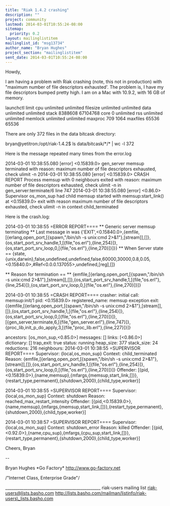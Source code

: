 ```yaml
---
title: "Riak 1.4.2 crashing"
description: ""
project: community
lastmod: 2014-03-01T10:55:24-08:00
sitemap:
  priority: 0.2
layout: mailinglistitem
mailinglist_id: "msg13734"
author_name: "Bryan Hughes"
project_section: "mailinglistitem"
sent_date: 2014-03-01T10:55:24-08:00
---
```




Howdy,

I am having a problem with Riak crashing (note, this not in production) 
with "maximum number of file descriptors exhausted'. The problem is, I 
have my file descriptors bumped pretty high. I am on a Mac with 10.9.2, 
with 16 GB of memory.


launchctl limit
 cpu unlimited unlimited
 filesize unlimited unlimited
 data unlimited unlimited
 stack 8388608 67104768
 core 0 unlimited
 rss unlimited unlimited
 memlock unlimited unlimited
 maxproc 709 1064
 maxfiles 65536 65536

There are only 372 files in the data bitcask directory:

bryan@yetitron:/opt/riak-1.4.2$ ls data/bitcask/\*/\* | wc -l
 372

Here is the message repeated many times from the error.log

2014-03-01 10:38:55.080 [error] <0.15839.0> gen\_server memsup terminated 
with reason: maximum number of file descriptors exhausted, check ulimit -n
2014-03-01 10:38:55.080 [error] <0.15839.0> CRASH REPORT Process memsup 
with 0 neighbours exited with reason: maximum number of file descriptors 
exhausted, check ulimit -n in gen\_server:terminate/6 line 747
2014-03-01 10:38:55.080 [error] <0.86.0> Supervisor os\_mon\_sup had child 
memsup started with memsup:start\_link() at <0.15839.0> exit with reason 
maximum number of file descriptors exhausted, check ulimit -n in context 
child\_terminated


Here is the crash.log:

2014-03-01 10:38:55 =ERROR REPORT====
\*\* Generic server memsup terminating
\*\* Last message in was 
{'EXIT',<0.15840.0>,{emfile,[{erlang,open\_port,[{spawn,"/bin/sh -s 
unix:cmd 
2>&1"},[stream]],[]},{os,start\_port\_srv\_handle,1,[{file,"os.erl"},{line,254}]},{os,start\_port\_srv\_loop,0,[{file,"os.erl"},{line,270}]}]}}
\*\* When Server state == 
{state,{unix,darwin},false,undefined,undefined,false,60000,30000,0.8,0.05,<0.15840.0>,#Ref<0.0.0.137055>,undefined,[reg],[]}

\*\* Reason for termination ==
\*\* {emfile,[{erlang,open\_port,[{spawn,"/bin/sh -s unix:cmd 
2>&1"},[stream]],[]},{os,start\_port\_srv\_handle,1,[{file,"os.erl"},{line,254}]},{os,start\_port\_srv\_loop,0,[{file,"os.erl"},{line,270}]}]}

2014-03-01 10:38:55 =CRASH REPORT====
 crasher:
 initial call: memsup:init/1
 pid: <0.15839.0>
 registered\_name: memsup
 exception exit: {{emfile,[{erlang,open\_port,[{spawn,"/bin/sh -s 
unix:cmd 
2>&1"},[stream]],[]},{os,start\_port\_srv\_handle,1,[{file,"os.erl"},{line,254}]},{os,start\_port\_srv\_loop,0,[{file,"os.erl"},{line,270}]}]},[{gen\_server,terminate,6,[{file,"gen\_server.erl"},{line,747}]},{proc\_lib,init\_p\_do\_apply,3,[{file,"proc\_lib.erl"},{line,227}]}]}

 ancestors: [os\_mon\_sup,<0.85.0>]
 messages: []
 links: [<0.86.0>]
 dictionary: []
 trap\_exit: true
 status: running
 heap\_size: 377
 stack\_size: 24
 reductions: 216
 neighbours:
2014-03-01 10:38:55 =SUPERVISOR REPORT====
 Supervisor: {local,os\_mon\_sup}
 Context: child\_terminated
 Reason: {emfile,[{erlang,open\_port,[{spawn,"/bin/sh -s unix:cmd 
2>&1"},[stream]],[]},{os,start\_port\_srv\_handle,1,[{file,"os.erl"},{line,254}]},{os,start\_port\_srv\_loop,0,[{file,"os.erl"},{line,270}]}]}
 Offender: 
[{pid,<0.15839.0>},{name,memsup},{mfargs,{memsup,start\_link,[]}},{restart\_type,permanent},{shutdown,2000},{child\_type,worker}]


2014-03-01 10:38:55 =SUPERVISOR REPORT====
 Supervisor: {local,os\_mon\_sup}
 Context: shutdown
 Reason: reached\_max\_restart\_intensity
 Offender: 
[{pid,<0.15839.0>},{name,memsup},{mfargs,{memsup,start\_link,[]}},{restart\_type,permanent},{shutdown,2000},{child\_type,worker}]


2014-03-01 10:38:57 =SUPERVISOR REPORT====
 Supervisor: {local,os\_mon\_sup}
 Context: shutdown\_error
 Reason: killed
 Offender: 
[{pid,<0.92.0>},{name,cpu\_sup},{mfargs,{cpu\_sup,start\_link,[]}},{restart\_type,permanent},{shutdown,2000},{child\_type,worker}]


Cheers,
Bryan

--

Bryan Hughes
\*Go Factory\*
http://www.go-factory.net

/"Internet Class, Enterprise Grade"/


\_\_\_\_\_\_\_\_\_\_\_\_\_\_\_\_\_\_\_\_\_\_\_\_\_\_\_\_\_\_\_\_\_\_\_\_\_\_\_\_\_\_\_\_\_\_\_
riak-users mailing list
riak-users@lists.basho.com
http://lists.basho.com/mailman/listinfo/riak-users\_lists.basho.com


